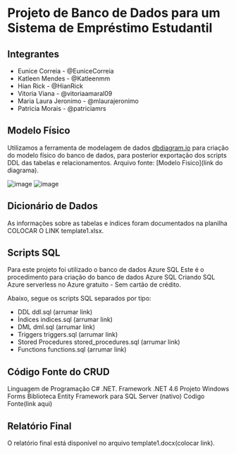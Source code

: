 # Projeto de Banco de Dados para um Sistema de Empréstimo Estudantil

##  Integrantes

* Eunice Correia - @EuniceCorreia
* Katleen Mendes - @Katleenmm
* Hian Rick - @HianRick
* Vitoria Viana - @vitoriaamaral09
* Maria Laura Jeronimo - @mlaurajeronimo
* Patricia Morais - @patriciamrs

## Modelo Físico 

Utilizamos a ferramenta de modelagem de dados [dbdiagram.io](http://dbdiagram.io) para criação do modelo físico do banco de dados, para posterior exportação dos scripts DDL das tabelas e relacionamentos.
Arquivo fonte: [Modelo Fisico](link do diagrama).

![image](https://github.com/user-attachments/assets/9981d966-e22b-4082-b350-da2912cd68bb)
![image](https://github.com/user-attachments/assets/47b12566-9e63-406b-9f43-87c306ecddb8)

## Dicionário de Dados

As informações sobre as tabelas e índices foram documentados na planilha COLOCAR O LINK template1.xlsx.

## Scripts SQL

Para este projeto foi utilizado o banco de dados Azure SQL
Este é o procedimento para criação do banco de dados Azure SQL Criando SQL Azure serverless no Azure gratuito - Sem cartão de crédito.

Abaixo, segue os scripts SQL separados por tipo:

* DDL ddl.sql (arrumar link)
* Índices indices.sql (arrumar link)
* DML dml.sql (arrumar link)
* Triggers triggers.sql (arrumar link)
* Stored Procedures stored_procedures.sql (arrumar link)
* Functions functions.sql (arrumar link)

## Código Fonte do CRUD

Linguagem de Programação C# .NET.
Framework .NET 4.6
Projeto Windows Forms
Biblioteca Entity Framework para SQL Server (nativo)
Codigo Fonte(link aqui)

## Relatório Final

O relatório final está disponível no arquivo template1.docx(colocar link).
